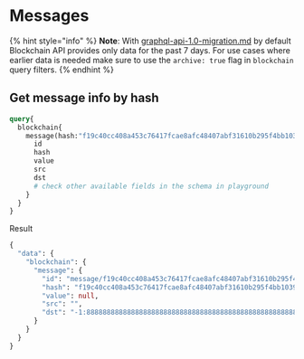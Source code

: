 # Messages

{% hint style="info" %}
**Note**: With [graphql-api-1.0-migration.md](../../reference/breaking-changes/migration-guides/graphql-api-1.0-migration.md "mention") by default Blockchain API provides only data for the past 7 days. For use cases where earlier data is needed make sure to use the `archive: true` flag in `blockchain` query filters.
{% endhint %}

## Get message info by hash

```graphql
query{
  blockchain{
    message(hash:"f19c40cc408a453c76417fcae8afc48407abf31610b295f4bb1039cb4d13a7f4"){
      id
      hash
      value
      src
      dst
      # check other available fields in the schema in playground
    }
  }
}
```

Result

```graphql
{
  "data": {
    "blockchain": {
      "message": {
        "id": "message/f19c40cc408a453c76417fcae8afc48407abf31610b295f4bb1039cb4d13a7f4",
        "hash": "f19c40cc408a453c76417fcae8afc48407abf31610b295f4bb1039cb4d13a7f4",
        "value": null,
        "src": "",
        "dst": "-1:8888888888888888888888888888888888888888888888888888888888888888"
      }
    }
  }
}
```
